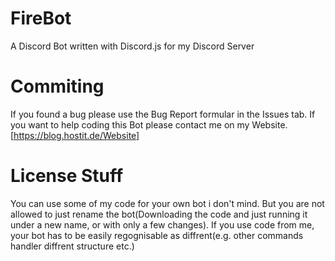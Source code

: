 # FireBot
A Discord Bot written with Discord.js for my Discord Server 

# Commiting

If you found a bug please use the Bug Report formular in the Issues tab.
If you want to help coding this Bot please contact me on my Website.[https://blog.hostit.de/Website]

# License Stuff

You can use some of my code for your own bot i don't mind. But you are not allowed to just rename the bot(Downloading the code and just running it under a new name, or with only a few changes). If you use code from me, your bot has to be easily regognisable as diffrent(e.g. other commands handler diffrent structure etc.) 
